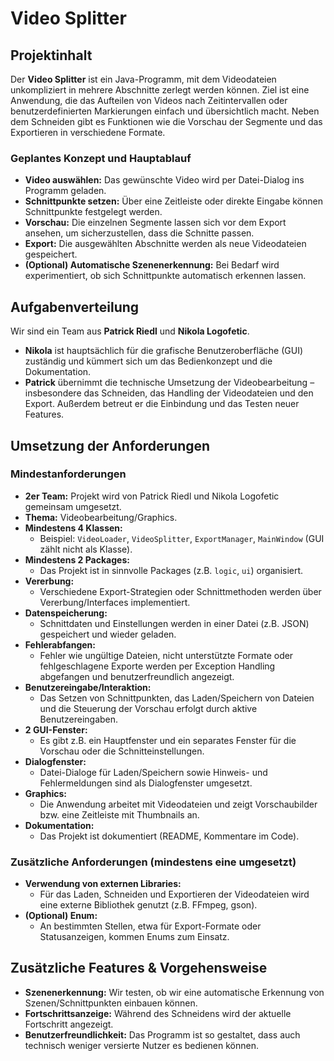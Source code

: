# Video Splitter

## Projektinhalt

Der **Video Splitter** ist ein Java-Programm, mit dem Videodateien unkompliziert in mehrere Abschnitte zerlegt werden können. Ziel ist eine Anwendung, die das Aufteilen von Videos nach Zeitintervallen oder benutzerdefinierten Markierungen einfach und übersichtlich macht. Neben dem Schneiden gibt es Funktionen wie die Vorschau der Segmente und das Exportieren in verschiedene Formate.

### Geplantes Konzept und Hauptablauf

- **Video auswählen:** Das gewünschte Video wird per Datei-Dialog ins Programm geladen.
- **Schnittpunkte setzen:** Über eine Zeitleiste oder direkte Eingabe können Schnittpunkte festgelegt werden.
- **Vorschau:** Die einzelnen Segmente lassen sich vor dem Export ansehen, um sicherzustellen, dass die Schnitte passen.
- **Export:** Die ausgewählten Abschnitte werden als neue Videodateien gespeichert.
- **(Optional) Automatische Szenenerkennung:** Bei Bedarf wird experimentiert, ob sich Schnittpunkte automatisch erkennen lassen.

## Aufgabenverteilung

Wir sind ein Team aus **Patrick Riedl** und **Nikola Logofetic**.

- **Nikola** ist hauptsächlich für die grafische Benutzeroberfläche (GUI) zuständig und kümmert sich um das Bedienkonzept und die Dokumentation.
- **Patrick** übernimmt die technische Umsetzung der Videobearbeitung – insbesondere das Schneiden, das Handling der Videodateien und den Export. Außerdem betreut er die Einbindung und das Testen neuer Features.

## Umsetzung der Anforderungen

### Mindestanforderungen

- **2er Team:** Projekt wird von Patrick Riedl und Nikola Logofetic gemeinsam umgesetzt.
- **Thema:** Videobearbeitung/Graphics.
- **Mindestens 4 Klassen:**  
  - Beispiel: `VideoLoader`, `VideoSplitter`, `ExportManager`, `MainWindow` (GUI zählt nicht als Klasse).
- **Mindestens 2 Packages:**  
  - Das Projekt ist in sinnvolle Packages (z.B. `logic`, `ui`) organisiert.
- **Vererbung:**  
  - Verschiedene Export-Strategien oder Schnittmethoden werden über Vererbung/Interfaces implementiert.
- **Datenspeicherung:**  
  - Schnittdaten und Einstellungen werden in einer Datei (z.B. JSON) gespeichert und wieder geladen.
- **Fehlerabfangen:**  
  - Fehler wie ungültige Dateien, nicht unterstützte Formate oder fehlgeschlagene Exporte werden per Exception Handling abgefangen und benutzerfreundlich angezeigt.
- **Benutzereingabe/Interaktion:**  
  - Das Setzen von Schnittpunkten, das Laden/Speichern von Dateien und die Steuerung der Vorschau erfolgt durch aktive Benutzereingaben.
- **2 GUI-Fenster:**  
  - Es gibt z.B. ein Hauptfenster und ein separates Fenster für die Vorschau oder die Schnitteinstellungen.
- **Dialogfenster:**  
  - Datei-Dialoge für Laden/Speichern sowie Hinweis- und Fehlermeldungen sind als Dialogfenster umgesetzt.
- **Graphics:**  
  - Die Anwendung arbeitet mit Videodateien und zeigt Vorschaubilder bzw. eine Zeitleiste mit Thumbnails an.
- **Dokumentation:**  
  - Das Projekt ist dokumentiert (README, Kommentare im Code).

### Zusätzliche Anforderungen (mindestens eine umgesetzt)

- **Verwendung von externen Libraries:**  
  - Für das Laden, Schneiden und Exportieren der Videodateien wird eine externe Bibliothek genutzt (z.B. FFmpeg, gson).
- **(Optional) Enum:**  
  - An bestimmten Stellen, etwa für Export-Formate oder Statusanzeigen, kommen Enums zum Einsatz.

## Zusätzliche Features & Vorgehensweise

- **Szenenerkennung:** Wir testen, ob wir eine automatische Erkennung von Szenen/Schnittpunkten einbauen können.
- **Fortschrittsanzeige:** Während des Schneidens wird der aktuelle Fortschritt angezeigt.
- **Benutzerfreundlichkeit:** Das Programm ist so gestaltet, dass auch technisch weniger versierte Nutzer es bedienen können.


